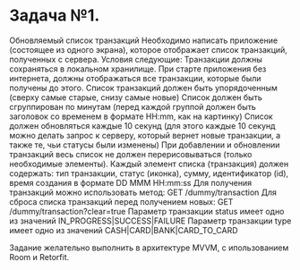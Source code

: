 # Задача №1. 

Обновляемый список транзакций
Необходимо написать приложение (состоящее из одного экрана), которое отображает список транзакций, полученных с сервера. Условия следующие:
Транзакции должны сохраняться в локальном хранилище. При старте приложения без интернета, должны отображаться все транзакции, которые были получены до этого.
Список транзакций должен быть упорядоченным (сверху самые старые, снизу самые новые)
Список должен быть сгруппирован по минутам (перед каждой группой должен быть заголовок со временем в формате HH:mm, как на картинку)
Список должен обновляться каждые 10 секунд (для этого каждые 10 секунд можно делать запрос к серверу, который вернет новые транзакции, а также те, чьи статусы были изменены)
При добавлении и обновлении транзакций весь список не должен перерисовываться (только необходимые элементы).
Каждый элемент списка (транзакция) должен содержать: тип транзакции, статус (иконка), сумму, идентификатор (id), время создания в формате DD MMM HH:mm:ss
Для получения транзакций можно использовать метод: GET /dummy/transaction
Для сброса списка транзакций перед получением новых: GET /dummy/transaction?clear=true
Параметр транзакции status имеет одно из значений IN_PROGRESS|SUCCESS|FAILURE
Параметр транзакции type имеет одно из значений CASH|CARD|BANK|CARD_TO_CARD

Задание желательно выполнить в архитектуре MVVM, с ипользованием Room и Retorfit.